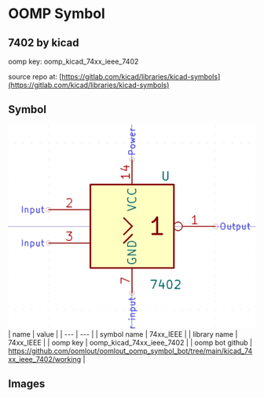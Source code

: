 # OOMP Symbol  
## 7402  by kicad  
  
oomp key: oomp_kicad_74xx_ieee_7402  
  
source repo at: [https://gitlab.com/kicad/libraries/kicad-symbols](https://gitlab.com/kicad/libraries/kicad-symbols)  
## Symbol  
  
[![working.png](working_600.png)](working.png)  
| name | value | 
| --- | --- | 
| symbol name | 74xx_IEEE | 
| library name | 74xx_IEEE | 
| oomp key | oomp_kicad_74xx_ieee_7402 | 
| oomp bot github | https://github.com/oomlout/oomlout_oomp_symbol_bot/tree/main/kicad_74xx_ieee_7402/working | 
## Images  
